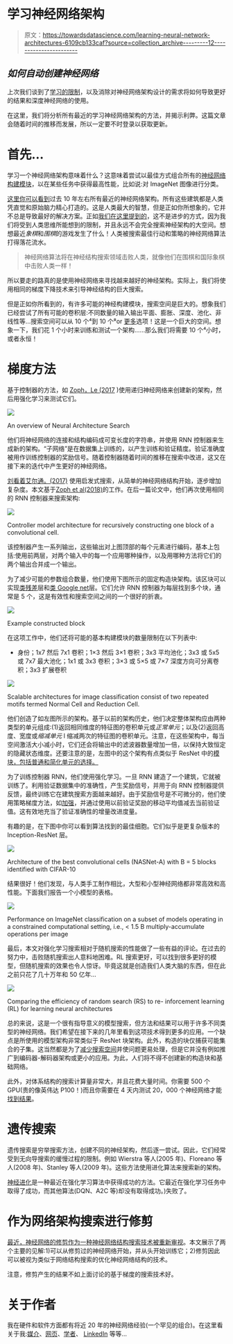 # 学习神经网络架构

> 原文：<https://towardsdatascience.com/learning-neural-network-architectures-6109cb133caf?source=collection_archive---------12----------------------->

## *如何自动创建神经网络*

上次我们谈到了[学习的限制](https://medium.com/@culurciello/at-the-limits-of-learning-46122b99dfc5)，以及消除对神经网络架构设计的需求将如何导致更好的结果和深度神经网络的使用。

在这里，我们将分析所有最近的学习神经网络架构的方法，并揭示利弊。这篇文章会随着时间的推移而发展，所以一定要不时登录以获取更新。

# 首先…

学习一个神经网络架构意味着什么？这意味着尝试以最佳方式组合所有的[神经网络构建模块](https://medium.com/@culurciello/neural-networks-building-blocks-a5c47bcd7c8d)，以在某些任务中获得最高性能，比如说:对 ImageNet 图像进行分类。

[这里你可以看到](/neural-network-architectures-156e5bad51ba)过去 10 年左右所有最近的神经网络架构。所有这些建筑都是人类凭直觉和原始脑力精心打造的。这是人类最大的智慧，但是正如你所想象的，它并不总是导致最好的解决方案。正如[我们在这里提到的](https://medium.com/@culurciello/at-the-limits-of-learning-46122b99dfc5)，这不是进步的方式，因为我们将受到人类思维所能想到的限制，并且永远不会完全搜索神经架构的大空间。想想最近*象棋*和*围棋*的游戏发生了什么！人类被搜索最佳行动和策略的神经网络算法打得落花流水。

> 神经网络算法将在神经结构搜索领域击败人类，就像他们在围棋和国际象棋中击败人类一样！

所以要走的路真的是使用神经网络来寻找越来越好的神经架构。实际上，我们将使用相同的梯度下降技术来引导神经结构的巨大搜索。

但是正如你所看到的，有许多可能的神经构建模块，搜索空间是巨大的。想象我们已经尝试了所有可能的卷积层:不同数量的输入输出平面、膨胀、深度、池化、非线性等…搜索空间可以从 10 个⁴到 10 个⁸or [更多](https://arxiv.org/abs/1712.00559)选项！这是一个巨大的空间。想象一下，我们花 1 个小时来训练和测试一个架构……那么我们将需要 10 个⁴小时，或者永恒！

# 梯度方法

基于控制器的方法，如 [Zoph，Le (2017](https://arxiv.org/abs/1611.01578) )使用递归神经网络来创建新的架构，然后用强化学习来测试它们。

![](img/7c34c8202fdb09caab9e15bd4a7a8b83.png)

An overview of Neural Architecture Search

他们将神经网络的连接和结构编码成可变长度的字符串，并使用 RNN 控制器来生成新的架构。“子网络”是在数据集上训练的，以产生训练和验证精度。验证准确度被用作训练控制器的奖励信号。随着控制器随着时间的推移在搜索中改进，这又在接下来的迭代中产生更好的神经网络。

[刘看着艾尔通。(2017)](https://arxiv.org/abs/1712.00559) 使用启发式搜索，从简单的神经网络结构开始，逐步增加复杂度。本文基于[Zoph et al(2018)](https://arxiv.org/abs/1707.07012)的工作。在后一篇论文中，他们再次使用相同的 RNN 控制器来搜索架构:

![](img/bd29df7064e8a9ccb8f1ee9625250fa3.png)

Controller model architecture for recursively constructing one block of a convolutional cell.

该控制器产生一系列输出，这些输出对上图顶部的每个元素进行编码，基本上包括:使用前两层，对两个输入中的每一个应用哪种操作，以及用哪种方法将它们的两个输出合并成一个输出。

为了减少可能的参数组合数量，他们使用下图所示的固定构造块架构。该区块可以实现[类残差](/neural-network-architectures-156e5bad51ba)层和[类 Google net](/neural-network-architectures-156e5bad51ba)层。它们允许 RNN 控制器为每层找到多个块，通常是 5 个，这是有效性和搜索空间之间的一个很好的折衷。

![](img/09c9deacb923921e561624668178852c.png)

Example constructed block

在这项工作中，他们还将可能的基本构建模块的数量限制在以下列表中:

*   身份；1x7 然后 7x1 卷积；1×3 然后 3×1 卷积；3x3 平均池化；3x3 或 5x5 或 7x7 最大池化；1x1 或 3x3 卷积；3×3 或 5×5 或 7×7 深度方向可分离卷积；3x3 扩展卷积

![](img/155bd0cbc9b81c9a0c87036e9cfd3231.png)

Scalable architectures for image classification consist of two repeated motifs termed Normal Cell and Reduction Cell.

他们创造了如左图所示的架构。基于以前的架构历史，他们决定整体架构应由两种类型的单元组成:(1)返回相同维度的特征图的卷积单元或*正常单元*；以及(2)返回高度、宽度或*缩减单元* l 缩减两次的特征图的卷积单元。注意，在这些架构中，每当空间激活大小减小时，它们还会将输出中的滤波器数量增加一倍，以保持大致恒定的隐藏状态维度。还要注意的是，左图中的这个架构有点类似于 ResNet 中的[模块，包括普通和简化单元的选择。](/neural-network-architectures-156e5bad51ba)

为了训练控制器 RNN，他们使用强化学习。一旦 RNN 建造了一个建筑，它就被训练了。利用验证数据集中的准确性，产生奖励信号，并用于向 RNN 控制器提供反馈，最终训练它在建筑搜索方面越来越好。由于奖励信号是不可微分的，他们使用策略梯度方法，如[加强](http://www-anw.cs.umass.edu/~barto/courses/cs687/williams92simple.pdf)，并通过使用以前验证奖励的移动平均值减去当前验证值。这有效地充当了验证准确性的增量改进度量。

有趣的是，在下图中你可以看到算法找到的最佳细胞。它们似乎是更复杂版本的 Inception-ResNet 层。

![](img/6996ca3ee1327b4b7097447e3db69e7e.png)

Architecture of the best convolutional cells (NASNet-A) with B = 5 blocks identified with CIFAR-10

结果很好！他们发现，与人类手工制作相比，大型和小型神经网络都非常高效和高性能。下面我们报告一个小模型的表格。

![](img/edd00dc6dd65a931ee1a367e606b0feb.png)

Performance on ImageNet classification on a subset of models operating in a constrained computational setting, i.e., < 1.5 B multiply-accumulate operations per image

最后，本文对强化学习搜索相对于随机搜索的性能做了一些有益的评论。在过去的努力中，击败随机搜索出人意料地困难。RL 搜索更好，可以找到很多更好的模型，但随机搜索的效果也令人惊讶。毕竟这就是创造我们人类大脑的东西，但在此之前只花了几十万年和 50 亿年…

![](img/f2dfe4b00a5fa3e18583c3d63202de41.png)

Comparing the efficiency of random search (RS) to re- inforcement learning (RL) for learning neural architectures

总的来说，这是一个很有指导意义的模型搜索，但方法和结果可以用于许多不同类型的神经网络。我们希望在接下来的几年里看到这项技术得到更多的应用。一个缺点是所使用的模型架构非常类似于 ResNet 块架构。此外，构造的块仅捕获可能集合的子集。这当然都是为了[减少搜索空间](https://arxiv.org/abs/1712.00559)并使问题更易处理，但是它并没有例如推广到编码器-解码器架构或更小的应用。为此，人们将不得不创建新的构造块和基础网络。

此外，对体系结构的搜索计算量非常大，并且花费大量时间。你需要 500 个 GPU(贵的像英伟达 P100！)而且你需要在 4 天内测试 20，000 个神经网络才能[找到结果](https://arxiv.org/abs/1712.00559)。

# 遗传搜索

遗传搜索是穷举搜索方法，创建不同的神经架构，然后逐一尝试。因此，它们经常受到无向导搜索的缓慢过程的限制。例如 Wierstra 等人(2005 年)、Floreano 等人(2008 年)、Stanley 等人(2009 年)。这些方法使用进化算法来搜索新的架构。

[神经进化](https://eng.uber.com/deep-neuroevolution/)是一种最近在强化学习算法中获得成功的方法。它最近在强化学习任务中取得了成功，而其他算法(DQN、A2C 等)却没有取得成功。)失败了。

# 作为网络架构搜索进行修剪

[最近，神经网络的修剪作为一种神经网络结构搜索技术被重新审视](https://arxiv.org/abs/1810.05270)。本文展示了两个主要的见解:1)可以从修剪过的神经网络开始，并从头开始训练它；2)修剪因此可以被视为类似于网络结构搜索的优化神经网络结构的技术。

注意，修剪产生的结果不如上面讨论的基于梯度的搜索技术好。

# 关于作者

我在硬件和软件方面都有将近 20 年的神经网络经验(一个罕见的组合)。在这里看关于我:[媒介](https://medium.com/@culurciello/)、[网页](https://e-lab.github.io/html/contact-eugenio-culurciello.html)、[学者](https://scholar.google.com/citations?user=SeGmqkIAAAAJ)、 [LinkedIn](https://www.linkedin.com/in/eugenioculurciello/) 等等…
